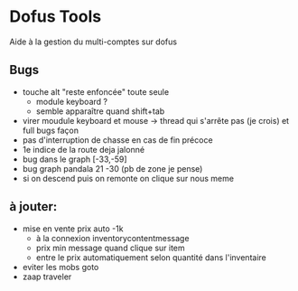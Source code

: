 # Dofus Tools

Aide à la gestion du multi-comptes sur dofus

## Bugs
- touche alt "reste enfoncée" toute seule
    - module keyboard ? 
    - semble apparaître quand shift+tab
- virer moudule keyboard et mouse -> thread qui s'arrête pas (je crois) et full bugs façon
- pas d'interruption de chasse en cas de fin précoce
- 1e indice de la route deja jalonné  
- bug dans le graph [-33,-59]
- bug graph pandala 21 -30 (pb de zone je pense)
- si on descend puis on remonte on clique sur nous meme

## à jouter:
- mise en vente prix auto -1k
    - à la connexion inventorycontentmessage
    - prix min message quand clique sur item
    - entre le prix automatiquement selon quantité dans l'inventaire 
- eviter les mobs goto 
- zaap traveler
